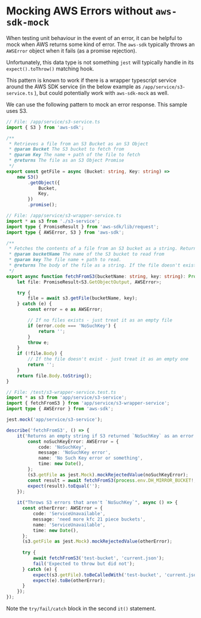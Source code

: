 # Mocking AWS Errors without `aws-sdk-mock`

When testing unit behaviour in the event of an error, it can be helpful to mock when AWS returns some kind of error. The `aws-sdk` typically throws an `AWSError` object when it fails (as a promise rejection).

Unfortunately, this data type is not something `jest` will typically handle in its `expect().toThrow()` matching hook.

This pattern is known to work if there is a wrapper typescript service around the AWS SDK service (in the below example as `/app/service/s3-service.ts` ), but could potentially work with `aws-sdk-mock` as well.

We can use the following pattern to mock an error response. This sample uses S3.

  

```typescript
// File: /app/service/s3-service.ts
import { S3 } from 'aws-sdk';

/**
 * Retrieves a file from an S3 Bucket as an S3 Object
 * @param Bucket The S3 bucket to fetch from
 * @param Key The name + path of the file to fetch
 * @returns The file as an S3 Object Promise
 */
export const getFile = async (Bucket: string, Key: string) =>
    new S3()
        .getObject({
            Bucket,
            Key,
        })
        .promise();


```

  

```typescript
// File: /app/service/s3-wrapper-service.ts
import * as s3 from './s3-service';
import type { PromiseResult } from 'aws-sdk/lib/request';
import type { AWSError, S3 } from 'aws-sdk';

/**
 * Fetches the contents of a file from an S3 bucket as a string. Returns an empty string if the file doesn't exist. Throws an {@link AWSError} on any other failure.
 * @param bucketName The name of the S3 bucket to read from
 * @param key The file name + path to read.
 * @returns The body of the file as a string. If the file doesn't exist, returns an empty string. If there is another error, throws it.
 */
export async function fetchFromS3(bucketName: string, key: string): Promise<string> {
    let file: PromiseResult<S3.GetObjectOutput, AWSError>;

    try {
        file = await s3.getFile(bucketName, key);
    } catch (e) {
        const error = e as AWSError;

        // If no files exists - just treat it as an empty file
        if (error.code === 'NoSuchKey') {
            return '';
        }
        throw e;
    }
    if (!file.Body) {
        // If the file doesn't exist - just treat it as an empty one
        return '';
    }
    return file.Body.toString();
}
```

  

```typescript
// File: /test/s3-wrapper-service.test.ts
import * as s3 from 'app/service/s3-service';
import { fetchFromS3 } from 'app/service/s3-wrapper-service';
import type { AWSError } from 'aws-sdk';

jest.mock('app/service/s3-service');

describe('fetchFromS3', () => {
    it('Returns an empty string if S3 returned `NoSuchKey` as an error', async () => {
        const noSuchKeyError: AWSError = {
            code: 'NoSuchKey',
            message: 'NoSuchKey error',
            name: 'No Such Key error or something',
            time: new Date(),
        };
        (s3.getFile as jest.Mock).mockRejectedValue(noSuchKeyError);
        const result = await fetchFromS3(process.env.DH_MIRROR_BUCKET!, 'testfile.csv');
        expect(result).toEqual('');
    });
    
    it("Throws S3 errors that aren't `NoSuchKey`", async () => {
      const otherError: AWSError = {
          code: 'ServiceUnavailable',
          message: 'need more kfc 21 piece buckets',
          name: 'ServiceUnavailable',
          time: new Date(),
      };
      (s3.getFile as jest.Mock).mockRejectedValue(otherError);
    
      try {
          await fetchFromS3('test-bucket', 'current.json');
          fail('Expected to throw but did not');
      } catch (e) {
          expect(s3.getFile).toBeCalledWith('test-bucket', 'current.json');
          expect(e).toBe(otherError);
      }
    });
});
```

Note the `try/fail/catch` block in the second `it()` statement.

  